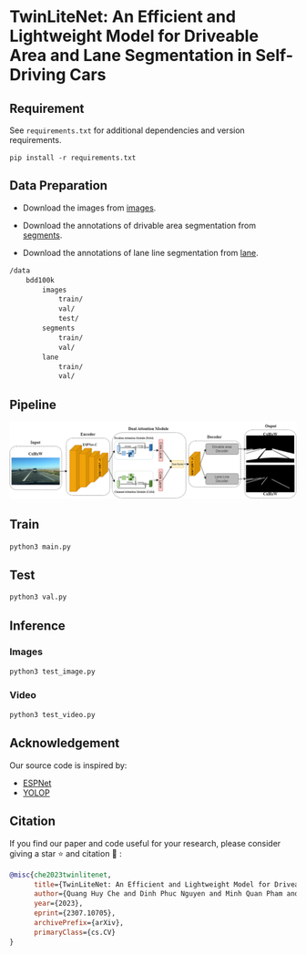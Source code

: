 # TwinLiteNet: An Efficient and Lightweight Model for Driveable Area and Lane Segmentation in Self-Driving Cars

## Requirement
See `requirements.txt` for additional dependencies and version requirements.

```setup
pip install -r requirements.txt
```


## Data Preparation

- Download the images from [images](https://bdd-data.berkeley.edu/).

- Download the annotations of drivable area segmentation from [segments](https://drive.google.com/file/d/1xy_DhUZRHR8yrZG3OwTQAHhYTnXn7URv/view?usp=sharing). 
- Download the annotations of lane line segmentation from [lane](https://drive.google.com/file/d/1lDNTPIQj_YLNZVkksKM25CvCHuquJ8AP/view?usp=sharing). 

```bash
/data
    bdd100k
        images
            train/
            val/
            test/
        segments
            train/
            val/
        lane
            train/
            val/
```
## Pipeline

<div align=center>
<img src='image\arch.png' width='600'>
</div>

## Train
```python
python3 main.py
```

## Test
```python
python3 val.py
```

## Inference

### Images
```python
python3 test_image.py
```
### Video
```python
python3 test_video.py
```

## Acknowledgement
Our source code is inspired by:
- [ESPNet](https://github.com/sacmehta/ESPNet)
- [YOLOP](https://github.com/hustvl/YOLOP)



## Citation

If you find our paper and code useful for your research, please consider giving a star :star:   and citation :pencil: :

```BibTeX
@misc{che2023twinlitenet,
      title={TwinLiteNet: An Efficient and Lightweight Model for Driveable Area and Lane Segmentation in Self-Driving Cars}, 
      author={Quang Huy Che and Dinh Phuc Nguyen and Minh Quan Pham and Duc Khai Lam},
      year={2023},
      eprint={2307.10705},
      archivePrefix={arXiv},
      primaryClass={cs.CV}
}
